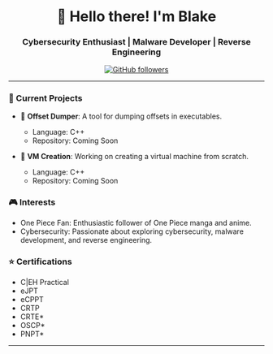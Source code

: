 <h1 align="center">👋 Hello there! I'm Blake</h1>

<h3 align="center">Cybersecurity Enthusiast | Malware Developer | Reverse Engineering</h3>

<p align="center">
  <a href="https://github.com/CeruleanScripts">
    <img src="https://img.shields.io/github/followers/CeruleanScripts?style=flat&logo=github&color=success" alt="GitHub followers" />
  </a>
</p>

---

### 🌱 Current Projects

- 📜 **Offset Dumper**: A tool for dumping offsets in executables.
  - Language: C++
  - Repository: Coming Soon

- 🔧 **VM Creation**: Working on creating a virtual machine from scratch.
  - Language: C++
  - Repository: Coming Soon

### 🎮 Interests

- One Piece Fan: Enthusiastic follower of One Piece manga and anime.
- Cybersecurity: Passionate about exploring cybersecurity, malware development, and reverse engineering.

### ⭐ Certifications

- C|EH Practical
- eJPT
- eCPPT
- CRTP
- CRTE*
- OSCP*
- PNPT*

---

